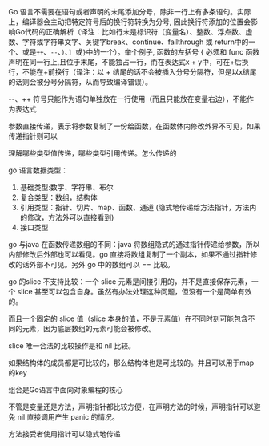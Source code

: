 Go 语言不需要在语句或者声明的末尾添加分号，除非一行上有多条语句。实际上，编译器会主动把特定符号后的换行符转换为分号, 因此换行符添加的位置会影响Go代码的正确解析（译注：比如行末是标识符（变量名）、整数、浮点数、虚数、字符或字符串文字、关键字break、continue、fallthrough 或 return中的一个、或是`++`、`--`、`)`、`] `或`}`中的一个）。举个例子, 函数的左括号 { 必须和 func 函数声明在同一行上,且位于末尾，不能独占一行，而在表达式x + y中，可在+后换行，不能在+前换行（译注：以 + 结尾的话不会被插入分号分隔符，但是以x结尾的话则会被分号分隔符，从而导致编译错误）。



--、++ 符号只能作为语句单独放在一行使用（而且只能放在变量右边），不能作为表达式



参数直接传递，表示将参数复制了一份给函数，在函数体内修改外界不可见，如果传递指针则可以

理解哪些类型值传递，哪些类型引用传递。怎么传递的



go 语言数据类型：

1. 基础类型:数字、字符串、布尔
2. 复合类型：数组，结构体
3. 引用类型：指针、切片、map、函数、通道 (隐式地传递给方法指针，方法内的修改，方法外可以直接看到)
4. 接口类型

go 与java 在函数传递数组的不同：java 将数组隐式的通过指针传递给参数，所以内部修改后外部也可以看见。go 直接将数组复制了一个副本，如果不通过指针修改的话外部不可见。另外 go 中的数组可以 == 比较。

go 的slice 不支持比较：一个 slice 元素是间接引用的，并不是直接保存元素，一个 slice 甚至可以包含自身。虽然有办法处理这种问题，但没有一个是简单有效的。

而且一个固定的 slice 值（slice 本身的值，不是元素值）在不同时刻可能包含不同的元素，因为底层数组的元素可能会被修改。

slice 唯一合法的比较操作是和 nil 比较。

如果结构体的成员都是可比较的，那么结构体也是可比较的。并且可以用于map 的key

组合是Go语言中面向对象编程的核心

不管是变量还是方法，声明指针都比较方便，在声明方法的时候，声明指针可以避免 nil 直接调用产生 panic 的情况。

方法接受者使用指针可以隐式地传递